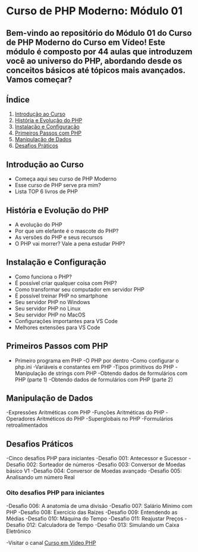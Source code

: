 # Curso de PHP Moderno: Módulo 01

## Bem-vindo ao repositório do Módulo 01 do Curso de PHP Moderno do Curso em Vídeo! Este módulo é composto por 44 aulas que introduzem você ao universo do PHP, abordando desde os conceitos básicos até tópicos mais avançados. Vamos começar?

## Índice
1. [Introdução ao Curso](#introdução-ao-curso)
2. [História e Evolução do PHP](#história-e-evolução-do-php)
3. [Instalação e Configuração](#instalação-e-configuração)
4. [Primeiros Passos com PHP](#primeiros-passos-com-php)
5. [Manipulação de Dados](#manipulação-de-dados)
6. [Desafios Práticos](#desafios-práticos)

## Introdução ao Curso
- Começa aqui seu curso de PHP Moderno
- Esse curso de PHP serve pra mim?
- Lista TOP 6 livros de PHP

## História e Evolução do PHP
- A evolução do PHP
- Por que um elefante é o mascote do PHP?
- As versões do PHP e seus recursos
- O PHP vai morrer? Vale a pena estudar PHP?

## Instalação e Configuração
- Como funciona o PHP?
- É possível criar qualquer coisa com PHP?
- Como transformar seu computador em servidor PHP
- É possível treinar PHP no smartphone
- Seu servidor PHP no Windows
- Seu servidor PHP no Linux
- Seu servidor PHP no MacOS
- Configurações importantes para VS Code
- Melhores extensões para VS Code

## Primeiros Passos com PHP
- Primeiro programa em PHP
-O PHP por dentro
-Como configurar o php.ini
-Variáveis e constantes em PHP
-Tipos primitivos do PHP
-Manipulação de strings com PHP
-Obtendo dados de formulários com PHP (parte 1)
-Obtendo dados de formulários com PHP (parte 2)

## Manipulação de Dados
-Expressões Aritméticas com PHP
-Funções Aritméticas do PHP
-Operadores Aritméticos do PHP
-Superglobais no PHP
-Formulários retroalimentados

## Desafios Práticos
-Cinco desafios PHP para iniciantes
-Desafio 001: Antecessor e Sucessor
-Desafio 002: Sorteador de números
-Desafio 003: Conversor de Moedas básico V1
-Desafio 004: Conversor de Moedas avançado
-Desafio 005: Analisando um número Real

### Oito desafios PHP para iniciantes
-Desafio 006: A anatomia de uma divisão
-Desafio 007: Salário Mínimo com PHP
-Desafio 008: Exercício das Raízes
-Desafio 009: Entendendo as Médias
-Desafio 010: Máquina do Tempo
-Desafio 011: Reajustar Preços
-Desafio 012: Calculadora de Tempo
-Desafio 013: Simulando um Caixa Eletrônico

-Visitar o canal [Curso em Vídeo PHP](https://www.youtube.com/watch?v=TfsO0BGvGn0&list=PLHz_AreHm4dlFPrCXCmd5g92860x_Pbr_)
